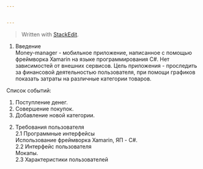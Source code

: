 ```yaml
---


---
```


<blockquote>
<p>Written with <a href="https://stackedit.io/">StackEdit</a>.</p>
</blockquote>
<ol>
<li>Введение<br>
Money-manager - мобильное приложение, написанное с помощью фреймворка Xamarin на языке программирования C#. Нет зависимостей от внешних сервисов. Цель приложения - проследить за финансовой деятельностью пользователя, при помощи графиков показать затраты на различные категории товаров.</li>
</ol>
<p>Список событий:</p>
<ol>
<li>Поступление денег.</li>
<li>Совершение покупок.</li>
<li>Добавление новой категории.</li>
</ol>
<ol start="2">
<li>Требования пользователя<br>
2.1 Программные интерфейсы<br>
Использование фреймворка Xamarin, ЯП - C#.<br>
2.2 Интерфейс пользователя<br>
Мокапы.<br>
2.3 Характеристики пользователей</li>
</ol>

